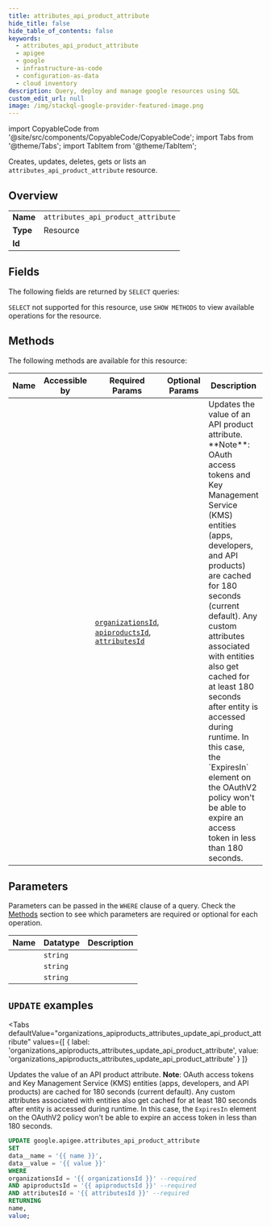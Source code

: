 ```yaml
--- 
title: attributes_api_product_attribute
hide_title: false
hide_table_of_contents: false
keywords:
  - attributes_api_product_attribute
  - apigee
  - google
  - infrastructure-as-code
  - configuration-as-data
  - cloud inventory
description: Query, deploy and manage google resources using SQL
custom_edit_url: null
image: /img/stackql-google-provider-featured-image.png
---
```


import CopyableCode from '@site/src/components/CopyableCode/CopyableCode';
import Tabs from '@theme/Tabs';
import TabItem from '@theme/TabItem';

Creates, updates, deletes, gets or lists an <code>attributes_api_product_attribute</code> resource.

## Overview
<table><tbody>
<tr><td><b>Name</b></td><td><code>attributes_api_product_attribute</code></td></tr>
<tr><td><b>Type</b></td><td>Resource</td></tr>
<tr><td><b>Id</b></td><td><CopyableCode code="google.apigee.attributes_api_product_attribute" /></td></tr>
</tbody></table>

## Fields

The following fields are returned by `SELECT` queries:

`SELECT` not supported for this resource, use `SHOW METHODS` to view available operations for the resource.


## Methods

The following methods are available for this resource:

<table>
<thead>
    <tr>
    <th>Name</th>
    <th>Accessible by</th>
    <th>Required Params</th>
    <th>Optional Params</th>
    <th>Description</th>
    </tr>
</thead>
<tbody>
<tr>
    <td><a href="#organizations_apiproducts_attributes_update_api_product_attribute"><CopyableCode code="organizations_apiproducts_attributes_update_api_product_attribute" /></a></td>
    <td><CopyableCode code="update" /></td>
    <td><a href="#parameter-organizationsId"><code>organizationsId</code></a>, <a href="#parameter-apiproductsId"><code>apiproductsId</code></a>, <a href="#parameter-attributesId"><code>attributesId</code></a></td>
    <td></td>
    <td>Updates the value of an API product attribute. **Note**: OAuth access tokens and Key Management Service (KMS) entities (apps, developers, and API products) are cached for 180 seconds (current default). Any custom attributes associated with entities also get cached for at least 180 seconds after entity is accessed during runtime. In this case, the `ExpiresIn` element on the OAuthV2 policy won't be able to expire an access token in less than 180 seconds.</td>
</tr>
</tbody>
</table>

## Parameters

Parameters can be passed in the `WHERE` clause of a query. Check the [Methods](#methods) section to see which parameters are required or optional for each operation.

<table>
<thead>
    <tr>
    <th>Name</th>
    <th>Datatype</th>
    <th>Description</th>
    </tr>
</thead>
<tbody>
<tr id="parameter-apiproductsId">
    <td><CopyableCode code="apiproductsId" /></td>
    <td><code>string</code></td>
    <td></td>
</tr>
<tr id="parameter-attributesId">
    <td><CopyableCode code="attributesId" /></td>
    <td><code>string</code></td>
    <td></td>
</tr>
<tr id="parameter-organizationsId">
    <td><CopyableCode code="organizationsId" /></td>
    <td><code>string</code></td>
    <td></td>
</tr>
</tbody>
</table>

## `UPDATE` examples

<Tabs
    defaultValue="organizations_apiproducts_attributes_update_api_product_attribute"
    values={[
        { label: 'organizations_apiproducts_attributes_update_api_product_attribute', value: 'organizations_apiproducts_attributes_update_api_product_attribute' }
    ]}
>
<TabItem value="organizations_apiproducts_attributes_update_api_product_attribute">

Updates the value of an API product attribute. **Note**: OAuth access tokens and Key Management Service (KMS) entities (apps, developers, and API products) are cached for 180 seconds (current default). Any custom attributes associated with entities also get cached for at least 180 seconds after entity is accessed during runtime. In this case, the `ExpiresIn` element on the OAuthV2 policy won't be able to expire an access token in less than 180 seconds.

```sql
UPDATE google.apigee.attributes_api_product_attribute
SET 
data__name = '{{ name }}',
data__value = '{{ value }}'
WHERE 
organizationsId = '{{ organizationsId }}' --required
AND apiproductsId = '{{ apiproductsId }}' --required
AND attributesId = '{{ attributesId }}' --required
RETURNING
name,
value;
```
</TabItem>
</Tabs>

